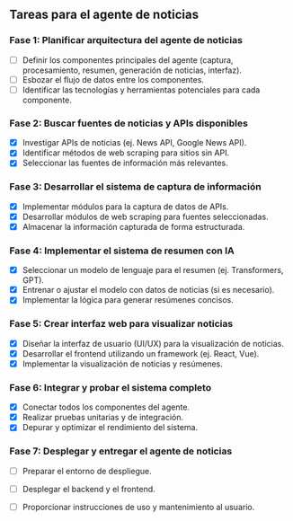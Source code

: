 ## Tareas para el agente de noticias

### Fase 1: Planificar arquitectura del agente de noticias
- [ ] Definir los componentes principales del agente (captura, procesamiento, resumen, generación de noticias, interfaz).
- [ ] Esbozar el flujo de datos entre los componentes.
- [ ] Identificar las tecnologías y herramientas potenciales para cada componente.

### Fase 2: Buscar fuentes de noticias y APIs disponibles
- [x] Investigar APIs de noticias (ej. News API, Google News API).
- [x] Identificar métodos de web scraping para sitios sin API.
- [x] Seleccionar las fuentes de información más relevantes.

### Fase 3: Desarrollar el sistema de captura de información
- [x] Implementar módulos para la captura de datos de APIs.
- [x] Desarrollar módulos de web scraping para fuentes seleccionadas.
- [x] Almacenar la información capturada de forma estructurada.

### Fase 4: Implementar el sistema de resumen con IA
- [x] Seleccionar un modelo de lenguaje para el resumen (ej. Transformers, GPT).
- [x] Entrenar o ajustar el modelo con datos de noticias (si es necesario).
- [x] Implementar la lógica para generar resúmenes concisos.

### Fase 5: Crear interfaz web para visualizar noticias
- [x] Diseñar la interfaz de usuario (UI/UX) para la visualización de noticias.
- [x] Desarrollar el frontend utilizando un framework (ej. React, Vue).
- [x] Implementar la visualización de noticias y resúmenes.

### Fase 6: Integrar y probar el sistema completo
- [x] Conectar todos los componentes del agente.
- [x] Realizar pruebas unitarias y de integración.
- [x] Depurar y optimizar el rendimiento del sistema.

### Fase 7: Desplegar y entregar el agente de noticias
- [ ] Preparar el entorno de despliegue.
- [ ] Desplegar el backend y el frontend.
- [ ] Proporcionar instrucciones de uso y mantenimiento al usuario.


